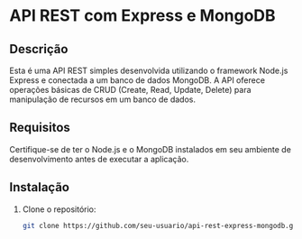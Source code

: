 # API REST com Express e MongoDB

## Descrição
Esta é uma API REST simples desenvolvida utilizando o framework Node.js Express e conectada a um banco de dados MongoDB. A API oferece operações básicas de CRUD (Create, Read, Update, Delete) para manipulação de recursos em um banco de dados.

## Requisitos
Certifique-se de ter o Node.js e o MongoDB instalados em seu ambiente de desenvolvimento antes de executar a aplicação.

## Instalação
1. Clone o repositório:
   ```bash
   git clone https://github.com/seu-usuario/api-rest-express-mongodb.git
